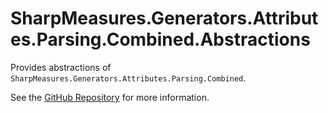# SharpMeasures.Generators.Attributes.Parsing.Combined.Abstractions

Provides abstractions of `SharpMeasures.Generators.Attributes.Parsing.Combined`.

See the [GitHub Repository](https://github.com/SharpMeasures/sharp-measures-generators) for more information.